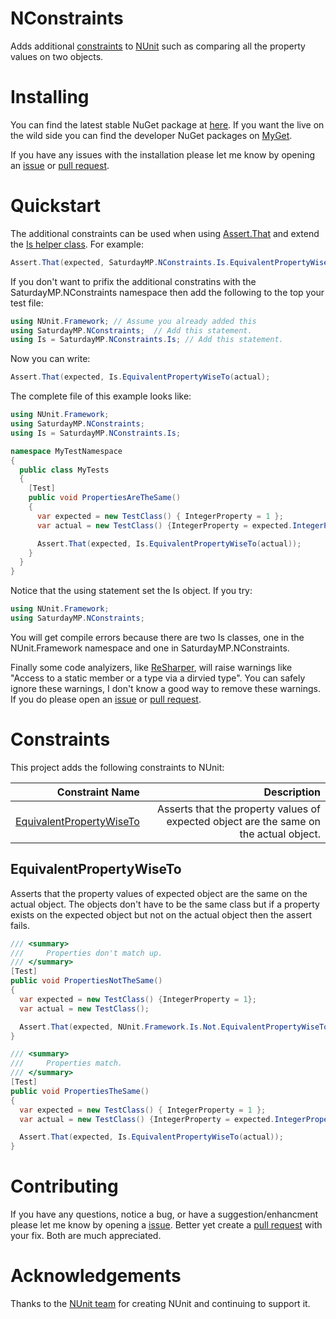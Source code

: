 # NConstraints
Adds additional [constraints](https://github.com/nunit/docs/wiki/Constraints) to [NUnit](https://github.com/nunit/nunit) such as comparing all the property values on two objects.

# Installing
You can find the latest stable NuGet package at [here](https://www.nuget.org/packages/SaturdayMP.NConstraints).  If you want the live on the wild side you can find the developer NuGet packages on [MyGet](https://www.myget.org/feed/saturdaymp/package/nuget/SaturdayMP.NConstraints).

If you have any issues with the installation please let me know by opening an [issue](https://github.com/saturdaymp/NConstraints/issues) or [pull request](https://github.com/saturdaymp/NConstraints/pulls).

# Quickstart
The additional constraints can be used when using [Assert.That](https://github.com/nunit/docs/wiki/Assertions) and extend the [Is helper class](https://github.com/nunit/nunit/blob/master/src/NUnitFramework/framework/Is.cs).  For example:

```C#
Assert.That(expected, SaturdayMP.NConstraints.Is.EquivalentPropertyWiseTo(actual);
```

If you don't want to prifix the additional constratins with the SaturdayMP.NConstraints namespace then add the following to the top your test file:

```C#
using NUnit.Framework; // Assume you already added this
using SaturdayMP.NConstraints;  // Add this statement.
using Is = SaturdayMP.NConstraints.Is; // Add this statement.
```

Now you can write:

```C#
Assert.That(expected, Is.EquivalentPropertyWiseTo(actual);
```

The complete file of this example looks like:

```C#
using NUnit.Framework;
using SaturdayMP.NConstraints;
using Is = SaturdayMP.NConstraints.Is;

namespace MyTestNamespace
{
  public class MyTests
  {
    [Test]
    public void PropertiesAreTheSame()
    {
      var expected = new TestClass() { IntegerProperty = 1 };
      var actual = new TestClass() {IntegerProperty = expected.IntegerProperty};

      Assert.That(expected, Is.EquivalentPropertyWiseTo(actual));
    }
  }
}
```

Notice that the using statement set the Is object. If you try:

```C#
using NUnit.Framework; 
using SaturdayMP.NConstraints;
```

You will get compile errors because there are two Is classes, one in the NUnit.Framework namespace and one in SaturdayMP.NConstraints.

Finally some code analyizers, like [ReSharper](https://www.jetbrains.com/resharper/), will raise warnings like "Access to a static member or a type via a dirvied type".  You can safely ignore these warnings, I don't know a good way to remove these warnings.  If you do please open an [issue](https://github.com/saturdaymp/NConstraints/issues) or [pull request](https://github.com/saturdaymp/NConstraints/pulls).

# Constraints
This project adds the following constraints to NUnit:

| Constraint Name | Description |
|---:             |---:         |
| [EquivalentPropertyWiseTo](#equivalentpropertywiseto) | Asserts that the property values of expected object are the same on the actual object. |

##  EquivalentPropertyWiseTo
Asserts that the property values of expected object are the same on the actual object.  The objects don't have to be the same class but if a property exists on the expected object but not on the actual object then the assert fails.

```C#
/// <summary>
///     Properties don't match up.
/// </summary>
[Test]
public void PropertiesNotTheSame()
{
  var expected = new TestClass() {IntegerProperty = 1};
  var actual = new TestClass();

  Assert.That(expected, NUnit.Framework.Is.Not.EquivalentPropertyWiseTo(actual));
}

/// <summary>
///     Properties match.
/// </summary>
[Test]
public void PropertiesTheSame()
{
  var expected = new TestClass() { IntegerProperty = 1 };
  var actual = new TestClass() {IntegerProperty = expected.IntegerProperty};

  Assert.That(expected, Is.EquivalentPropertyWiseTo(actual));
}
```

# Contributing 
If you have any questions, notice a bug, or have a suggestion/enhancment please let me know by opening a [issue](https://github.com/saturdaymp/NConstraints/issues).  Better yet create a [pull request](https://github.com/saturdaymp/NConstraints/pulls) with your fix.  Both are much appreciated.

# Acknowledgements
Thanks to the [NUnit team](https://github.com/orgs/nunit/people) for creating NUnit and continuing to support it.
